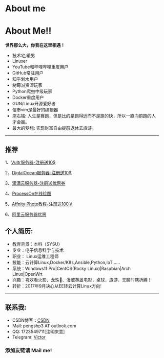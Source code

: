 # About me



# About Me!!

**世界那么大，你我在这里相遇！**

- 技术宅,暖男
- Linuxer
- YouTube和哔哩哔哩重度用户
- GitHub常驻用户
- 知乎划水用户
- 树莓派资深玩家
- Python爬虫中级玩家
- Docker重度用户
- GUN/Linux开源爱好者
- 信奉vim是最好的编辑器
- 座右铭: 人生是赛跑，但是比的是跑得远而不是跑的快，所以一直向前跑的人才会赢。
- 最大的梦想: 实现财富自由提前退休去旅游。

***

## 推荐

1、[Vultr服务器-注册送10$](https://www.vultr.com/?ref=6970034)

2、[DigtalOcean服务器-注册送10$](https://m.do.co/c/655f233acdc9)

3、[滴滴云服务器-注册送优惠券](https://i.didiyun.com/2an5QPNLhtH)

4、[ProcessOn在线绘图](https://www.processon.com/i/58651c76e4b0e06926af55e0)

5、[Affnity Photo教程-注册送100￥](https://yx.qiqiuyun.net/drp/redirect/type/redirect/token/e49a8b31c7674cc1954b3ad2773c9609%3AL3JlZ2lzdGVy)

6、[阿里云服务器优惠](https://www.aliyun.com/minisite/goods?userCode=shw4lml5&share_source=copy_link)

## 个人简历:

* 教育背景：本科（SYSU）
* 专业：电子信息科学与技术
* 职业： Linux运维工程师
* 技能：云计算Linux,Docker/K8s,Ansible,Python,IoT......
* 系统：Windows11 Pro|CentOS(Rocky Linux)|Raspbian|Arch Linux|OpenWrt
* 兴趣：喜欢看火影、龙珠🐲、漫威英雄电影，桌球，旅游，无聊时瞎折腾！
* 转折：2017年9月决心从EE转云计算Linux方向!

***

## 联系我:

* CSDN博客：[CSDN](https://blog.csdn.net/qq_22512533)
* Mail: pengshp3 AT outlook.com
* QQ: 1723549711[注明来意]
* Telegram: [Victor](https://t.me/Neal_linux)

### 添加友链请 Mail me!
